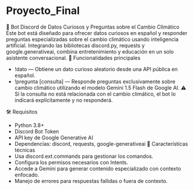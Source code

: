 # Proyecto_Final
🤖 Bot Discord de Datos Curiosos y Preguntas sobre el Cambio Climático
Este bot está diseñado para ofrecer datos curiosos en español y responder preguntas especializadas sobre el cambio climático usando inteligencia artificial. Integrando las bibliotecas discord.py, requests y google.generativeai, combina entretenimiento y educación en un solo asistente conversacional.
🚀 Funcionalidades principales
- !dato — Obtiene un dato curioso aleatorio desde una API pública en español.
- !pregunta [consulta] — Responde preguntas exclusivamente sobre cambio climático utilizando el modelo Gemini 1.5 Flash de Google AI.
⚠️ Si la consulta no está relacionada con el cambio climático, el bot lo indicará explícitamente y no responderá.

🛠️ Requisitos
- Python 3.8+
- Discord Bot Token
- API key de Google Generative AI
- Dependencias: discord, requests, google-generativeai
🧠 Características técnicas
- Usa discord.ext.commands para gestionar los comandos.
- Configura los permisos necesarios con Intents.
- Accede a Gemini para generar contenido especializado con contexto enfocado.
- Manejo de errores para respuestas fallidas o fuera de contexto.
